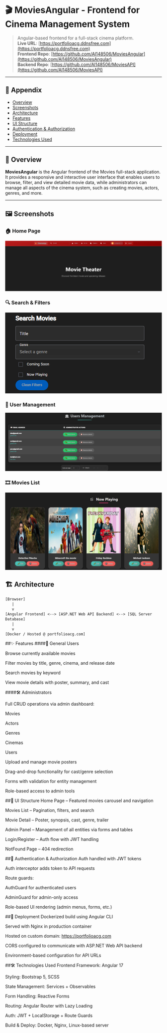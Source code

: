# 🎬 MoviesAngular - Frontend for Cinema Management System

> Angular-based frontend for a full-stack cinema platform.  
> **Live URL**: [https://portfolioacg.ddnsfree.com](https://portfolioacg.ddnsfree.com)  
> **Frontend Repo**: [https://github.com/Al148506/MoviesAngular](https://github.com/Al148506/MoviesAngular)  
> **Backend Repo**: [https://github.com/Al148506/MoviesAPI](https://github.com/Al148506/MoviesAPI)

---

## 📖 Appendix

- [Overview](#overview)
- [Screenshots](#screenshots)
- [Architecture](#architecture)
- [Features](#features)
- [UI Structure](#ui-structure)
- [Authentication & Authorization](#authentication--authorization)
- [Deployment](#deployment)
- [Technologies Used](#technologies-used)

---

## 🧩 Overview

**MoviesAngular** is the Angular frontend of the Movies full-stack application. It provides a responsive and interactive user interface that enables users to browse, filter, and view detailed movie data, while administrators can manage all aspects of the cinema system, such as creating movies, actors, genres, and more.

---
## 🖼️ Screenshots

### 🏠 Home Page
![Home Page](screenshots/HomePage.png)

### 🔍 Search & Filters
![Search Filters](screenshots/SearchFilters.png)

### 👤 User Management
![User Management](screenshots/UserManagment.png)

### 🎞️ Movies List
![Movies List](screenshots/movies.png)

## 🏗️ Architecture

```text
[Browser]
   |
   v
[Angular Frontend] <--> [ASP.NET Web API Backend] <--> [SQL Server Database]
   |
   v
[Docker / Hosted @ portfolioacg.com]
```
##✨ Features
####👤 General Users

Browse currently available movies

Filter movies by title, genre, cinema, and release date

Search movies by keyword

View movie details with poster, summary, and cast

####🛠️ Administrators

Full CRUD operations via admin dashboard:

Movies

Actors

Genres

Cinemas

Users

Upload and manage movie posters

Drag-and-drop functionality for cast/genre selection

Forms with validation for entity management

Role-based access to admin tools

##🧱 UI Structure
Home Page – Featured movies carousel and navigation

Movies List – Pagination, filters, and search

Movie Detail – Poster, synopsis, cast, genre, trailer

Admin Panel – Management of all entities via forms and tables

Login/Register – Auth flow with JWT handling

NotFound Page – 404 redirection

##🔐 Authentication & Authorization
Auth handled with JWT tokens

Auth interceptor adds token to API requests

Route guards:

AuthGuard for authenticated users

AdminGuard for admin-only access

Role-based UI rendering (admin menus, forms, etc.)

##🚀 Deployment
Dockerized build using Angular CLI

Served with Nginx in production container

Hosted on custom domain: https://portfolioacg.com

CORS configured to communicate with ASP.NET Web API backend

Environment-based configuration for API URLs

##🛠️ Technologies Used
Frontend Framework: Angular 17

Styling: Bootstrap 5, SCSS

State Management: Services + Observables

Form Handling: Reactive Forms

Routing: Angular Router with Lazy Loading

Auth: JWT + LocalStorage + Route Guards

Build & Deploy: Docker, Nginx, Linux-based server


